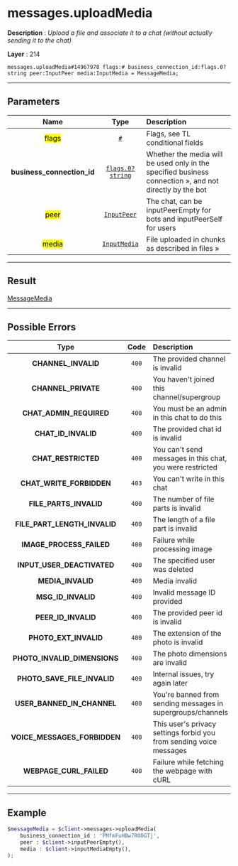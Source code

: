 # messages.uploadMedia

**Description** : *Upload a file and associate it to a chat \(without actually sending it to the chat\)*

**Layer** : 214

```tl
messages.uploadMedia#14967978 flags:# business_connection_id:flags.0?string peer:InputPeer media:InputMedia = MessageMedia;
```

---

## Parameters

| Name | Type | Description |
| :---: | :---: | :--- |
| <mark>flags</mark> | [`#`](type/#) | Flags, see TL conditional fields |
| **business_connection_id** | [`flags.0?string`](type/string) | Whether the media will be used only in the specified business connection », and not directly by the bot |
| <mark>peer</mark> | [`InputPeer`](type/InputPeer) | The chat, can be inputPeerEmpty for bots and inputPeerSelf for users |
| <mark>media</mark> | [`InputMedia`](type/InputMedia) | File uploaded in chunks as described in files » |

---

## Result

[MessageMedia](type/MessageMedia)

---

## Possible Errors

| Type | Code | Description |
| :---: | :---: | :--- |
| **CHANNEL_INVALID** | `400` | The provided channel is invalid |
| **CHANNEL_PRIVATE** | `400` | You haven't joined this channel/supergroup |
| **CHAT_ADMIN_REQUIRED** | `400` | You must be an admin in this chat to do this |
| **CHAT_ID_INVALID** | `400` | The provided chat id is invalid |
| **CHAT_RESTRICTED** | `400` | You can't send messages in this chat, you were restricted |
| **CHAT_WRITE_FORBIDDEN** | `403` | You can't write in this chat |
| **FILE_PARTS_INVALID** | `400` | The number of file parts is invalid |
| **FILE_PART_LENGTH_INVALID** | `400` | The length of a file part is invalid |
| **IMAGE_PROCESS_FAILED** | `400` | Failure while processing image |
| **INPUT_USER_DEACTIVATED** | `400` | The specified user was deleted |
| **MEDIA_INVALID** | `400` | Media invalid |
| **MSG_ID_INVALID** | `400` | Invalid message ID provided |
| **PEER_ID_INVALID** | `400` | The provided peer id is invalid |
| **PHOTO_EXT_INVALID** | `400` | The extension of the photo is invalid |
| **PHOTO_INVALID_DIMENSIONS** | `400` | The photo dimensions are invalid |
| **PHOTO_SAVE_FILE_INVALID** | `400` | Internal issues, try again later |
| **USER_BANNED_IN_CHANNEL** | `400` | You're banned from sending messages in supergroups/channels |
| **VOICE_MESSAGES_FORBIDDEN** | `400` | This user's privacy settings forbid you from sending voice messages |
| **WEBPAGE_CURL_FAILED** | `400` | Failure while fetching the webpage with cURL |

---

## Example

```php
$messageMedia = $client->messages->uploadMedia(
	business_connection_id : 'PMfmFuHBw7R0DGTj',
	peer : $client->inputPeerEmpty(),
	media : $client->inputMediaEmpty(),
);
```